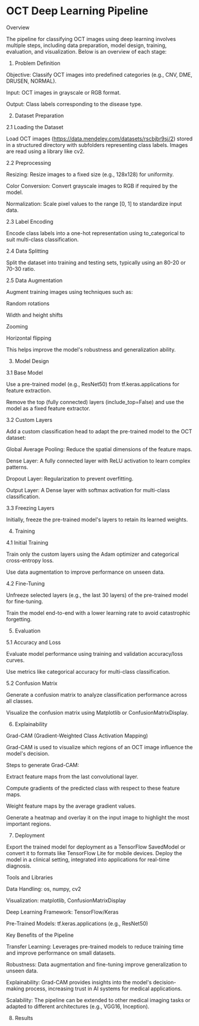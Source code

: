 # OCT Deep Learning Pipeline
Overview

The pipeline for classifying OCT images using deep learning involves multiple steps, including data preparation, model design, training, evaluation, and visualization. Below is an overview of each stage:

1. Problem Definition

Objective: Classify OCT images into predefined categories (e.g., CNV, DME, DRUSEN, NORMAL).

Input: OCT images in grayscale or RGB format.

Output: Class labels corresponding to the disease type.

2. Dataset Preparation

2.1 Loading the Dataset

Load OCT images (https://data.mendeley.com/datasets/rscbjbr9sj/2) stored in a structured directory with subfolders representing class labels.
Images are read using a library like cv2.

2.2 Preprocessing

Resizing: Resize images to a fixed size (e.g., 128x128) for uniformity.

Color Conversion: Convert grayscale images to RGB if required by the model.

Normalization: Scale pixel values to the range [0, 1] to standardize input data.

2.3 Label Encoding

Encode class labels into a one-hot representation using to_categorical to suit multi-class classification.

2.4 Data Splitting

Split the dataset into training and testing sets, typically using an 80-20 or 70-30 ratio.

2.5 Data Augmentation

Augment training images using techniques such as:

Random rotations

Width and height shifts

Zooming

Horizontal flipping

This helps improve the model's robustness and generalization ability.

3. Model Design

3.1 Base Model

Use a pre-trained model (e.g., ResNet50) from tf.keras.applications for feature extraction.

Remove the top (fully connected) layers (include_top=False) and use the model as a fixed feature extractor.

3.2 Custom Layers

Add a custom classification head to adapt the pre-trained model to the OCT dataset:

Global Average Pooling: Reduce the spatial dimensions of the feature maps.

Dense Layer: A fully connected layer with ReLU activation to learn complex patterns.

Dropout Layer: Regularization to prevent overfitting.

Output Layer: A Dense layer with softmax activation for multi-class classification.

3.3 Freezing Layers

Initially, freeze the pre-trained model's layers to retain its learned weights.

4. Training

4.1 Initial Training

Train only the custom layers using the Adam optimizer and categorical cross-entropy loss.

Use data augmentation to improve performance on unseen data.

4.2 Fine-Tuning

Unfreeze selected layers (e.g., the last 30 layers) of the pre-trained model for fine-tuning.

Train the model end-to-end with a lower learning rate to avoid catastrophic forgetting.

5. Evaluation

5.1 Accuracy and Loss

Evaluate model performance using training and validation accuracy/loss curves.

Use metrics like categorical accuracy for multi-class classification.

5.2 Confusion Matrix

Generate a confusion matrix to analyze classification performance across all classes.

Visualize the confusion matrix using Matplotlib or ConfusionMatrixDisplay.

6. Explainability

Grad-CAM (Gradient-Weighted Class Activation Mapping)

Grad-CAM is used to visualize which regions of an OCT image influence the model's decision.

Steps to generate Grad-CAM:

Extract feature maps from the last convolutional layer.

Compute gradients of the predicted class with respect to these feature maps.

Weight feature maps by the average gradient values.

Generate a heatmap and overlay it on the input image to highlight the most important regions.

7. Deployment

Export the trained model for deployment as a TensorFlow SavedModel or convert it to formats like TensorFlow Lite for mobile devices.
Deploy the model in a clinical setting, integrated into applications for real-time diagnosis.

Tools and Libraries

Data Handling: os, numpy, cv2

Visualization: matplotlib, ConfusionMatrixDisplay

Deep Learning Framework: TensorFlow/Keras

Pre-Trained Models: tf.keras.applications (e.g., ResNet50)

Key Benefits of the Pipeline

Transfer Learning: Leverages pre-trained models to reduce training time and improve performance on small datasets.

Robustness: Data augmentation and fine-tuning improve generalization to unseen data.

Explainability: Grad-CAM provides insights into the model's decision-making process, increasing trust in AI systems for medical applications.

Scalability: The pipeline can be extended to other medical imaging tasks or adapted to different architectures (e.g., VGG16, Inception).

8. Results

